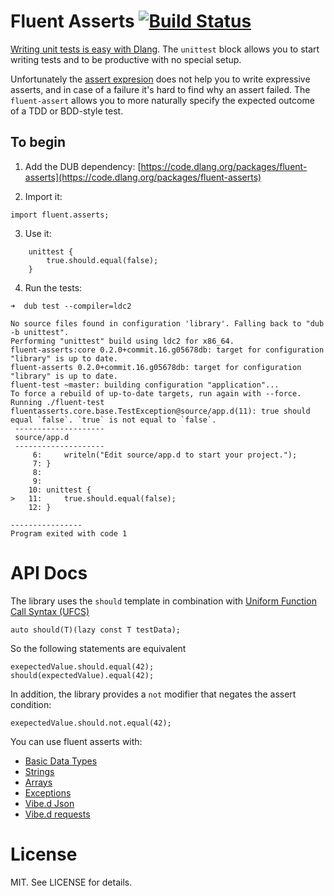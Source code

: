 # Fluent Asserts [![Build Status](https://travis-ci.org/gedaiu/fluent-asserts.svg?branch=master)](https://travis-ci.org/gedaiu/fluent-asserts)

[Writing unit tests is easy with Dlang](https://dlang.org/spec/unittest.html). The `unittest` block allows you to start writing tests and to be productive with no special setup. 

Unfortunately the [assert expresion](https://dlang.org/spec/expression.html#AssertExpression) does not help you to write expressive asserts, and in case of a failure it's hard to find why an assert failed. The `fluent-assert` allows you to more naturally specify the expected outcome of a TDD or BDD-style test.

## To begin

1. Add the DUB dependency:
[https://code.dlang.org/packages/fluent-asserts](https://code.dlang.org/packages/fluent-asserts)

2. Import it:
```
import fluent.asserts;
```

3. Use it:
```
    unittest {
        true.should.equal(false);
    }
```

4. Run the tests:
```
➜  dub test --compiler=ldc2
```

```
No source files found in configuration 'library'. Falling back to "dub -b unittest".
Performing "unittest" build using ldc2 for x86_64.
fluent-asserts:core 0.2.0+commit.16.g05678db: target for configuration "library" is up to date.
fluent-asserts 0.2.0+commit.16.g05678db: target for configuration "library" is up to date.
fluent-test ~master: building configuration "application"...
To force a rebuild of up-to-date targets, run again with --force.
Running ./fluent-test 
fluentasserts.core.base.TestException@source/app.d(11): true should equal `false`. `true` is not equal to `false`.
 --------------------
 source/app.d
 --------------------
     6: 	writeln("Edit source/app.d to start your project.");
     7: }
     8: 
     9: 
    10: unittest {
>   11: 	true.should.equal(false);
    12: }

----------------
Program exited with code 1
```

# API Docs

The library uses the `should` template in combination with 
[Uniform Function Call Syntax (UFCS)](https://dlang.org/spec/function.html#pseudo-member)

```
auto should(T)(lazy const T testData);
```

So the following statements are equivalent

```
exepectedValue.should.equal(42);
should(expectedValue).equal(42);
```

In addition, the library provides a `not` modifier that negates the assert condition:

```
exepectedValue.should.not.equal(42);
```

You can use fluent asserts with:

- [Basic Data Types](api/basic.md)
- [Strings](api/strings.md)
- [Arrays](api/arrays.md)
- [Exceptions](api/exceptions.md)
- [Vibe.d Json](api/vibe-json.md)
- [Vibe.d requests](api/vibe-requests.md)

# License

MIT. See LICENSE for details.
